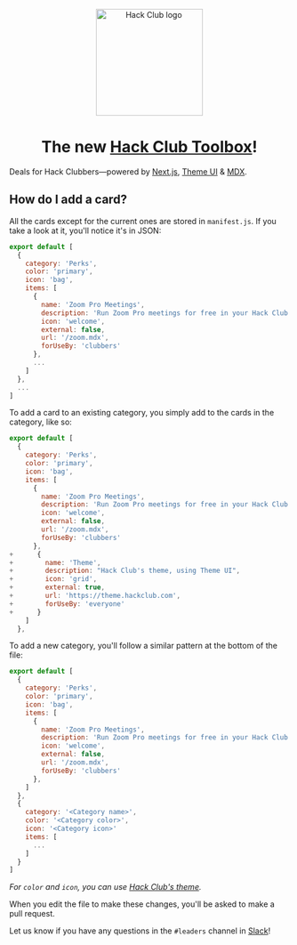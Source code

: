 <p align="center">
    <img width="192" alt="Hack Club logo" src="https://assets.hackclub.com/flag-standalone.svg">
</p>
<h1 align="center">
    The new <a href="https://hackclub.com/">Hack Club Toolbox</a>!
</h1>

Deals for Hack Clubbers—powered by [Next.js], [Theme UI] & [MDX].

[next.js]: https://nextjs.org
[mdx]: https://mdxjs.com
[theme ui]: http://theme-ui.com

## How do I add a card?

All the cards except for the current ones are stored in `manifest.js`. If you take a look at it, you'll notice it's in JSON:

```js
export default [
  {
    category: 'Perks',
    color: 'primary',
    icon: 'bag',
    items: [
      {
        name: 'Zoom Pro Meetings',
        description: 'Run Zoom Pro meetings for free in your Hack Club',
        icon: 'welcome',
        external: false,
        url: '/zoom.mdx',
        forUseBy: 'clubbers'
      },
      ...
    ]
  },
  ...
]
```

To add a card to an existing category, you simply add to the cards in the category, like so:

```js
export default [
  {
    category: 'Perks',
    color: 'primary',
    icon: 'bag',
    items: [
      {
        name: 'Zoom Pro Meetings',
        description: 'Run Zoom Pro meetings for free in your Hack Club',
        icon: 'welcome',
        external: false,
        url: '/zoom.mdx',
        forUseBy: 'clubbers'
      },
+      {
+        name: 'Theme',
+        description: "Hack Club's theme, using Theme UI",
+        icon: 'grid',
+        external: true,
+        url: 'https://theme.hackclub.com',
+        forUseBy: 'everyone'
+      }
    ]
  },
```

To add a new category, you'll follow a similar pattern at the bottom of the file:

```js
export default [
  {
    category: 'Perks',
    color: 'primary',
    icon: 'bag',
    items: [
      {
        name: 'Zoom Pro Meetings',
        description: 'Run Zoom Pro meetings for free in your Hack Club',
        icon: 'welcome',
        external: false,
        url: '/zoom.mdx',
        forUseBy: 'clubbers'
      },
    ]
  },
  {
    category: '<Category name>',
    color: '<Category color>',
    icon: '<Category icon>'
    items: [
      ...
    ]
  } 
]
```

*For `color` and `icon`, you can use [Hack Club's theme](https://theme.hackclub.com).*

When you edit the file to make these changes, you'll be asked to make a pull request.

Let us know if you have any questions in the `#leaders` channel in [Slack](https://hackclub.slack.com)!